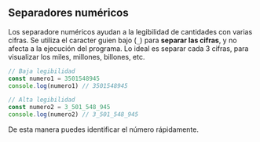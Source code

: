 ## Separadores numéricos
Los separadore numéricos ayudan a la legibilidad de cantidades con varias cifras. Se utiliza el caracter guien bajo (```_```) para **separar las cifras**, y no afecta a la ejecución del programa.
Lo ideal es separar cada 3 cifras, para visualizar los miles, millones, billones, etc.
```javascript
// Baja legibilidad
const numero1 = 3501548945
console.log(numero1) // 3501548945

// Alta legibilidad
const numero2 = 3_501_548_945
console.log(numero2) // 3_501_548_945
```
De esta manera puedes identificar el número rápidamente.
